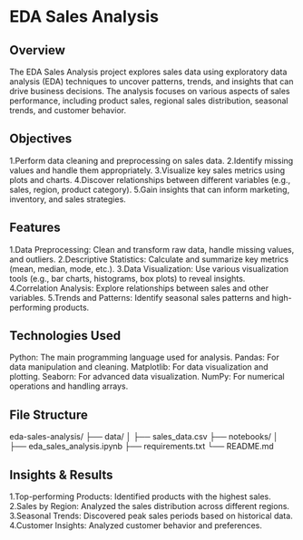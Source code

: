 # EDA Sales Analysis
## Overview
The EDA Sales Analysis project explores sales data using exploratory data analysis (EDA) techniques to uncover patterns, trends, and insights that can drive business decisions. The analysis focuses on various aspects of sales performance, including product sales, regional sales distribution, seasonal trends, and customer behavior.

## Objectives
1.Perform data cleaning and preprocessing on sales data.
2.Identify missing values and handle them appropriately.
3.Visualize key sales metrics using plots and charts.
4.Discover relationships between different variables (e.g., sales, region, product category).
5.Gain insights that can inform marketing, inventory, and sales strategies.

## Features
1.Data Preprocessing: Clean and transform raw data, handle missing values, and outliers.
2.Descriptive Statistics: Calculate and summarize key metrics (mean, median, mode, etc.).
3.Data Visualization: Use various visualization tools (e.g., bar charts, histograms, box plots) to reveal insights.
4.Correlation Analysis: Explore relationships between sales and other variables.
5.Trends and Patterns: Identify seasonal sales patterns and high-performing products.

## Technologies Used
Python: The main programming language used for analysis.
Pandas: For data manipulation and cleaning.
Matplotlib: For data visualization and plotting.
Seaborn: For advanced data visualization.
NumPy: For numerical operations and handling arrays.


## File Structure

eda-sales-analysis/
├── data/
│   ├── sales_data.csv
├── notebooks/
│   ├── eda_sales_analysis.ipynb
├── requirements.txt
└── README.md

## Insights & Results
1.Top-performing Products: Identified products with the highest sales.
2.Sales by Region: Analyzed the sales distribution across different regions.
3.Seasonal Trends: Discovered peak sales periods based on historical data.
4.Customer Insights: Analyzed customer behavior and preferences.
